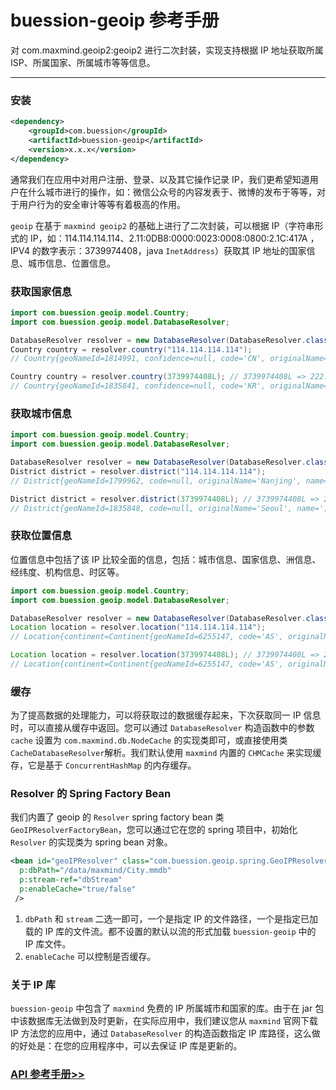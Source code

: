 # buession-geoip 参考手册


对 com.maxmind.geoip2:geoip2 进行二次封装，实现支持根据 IP 地址获取所属 ISP、所属国家、所属城市等等信息。


---


### 安装

```xml
<dependency>
    <groupId>com.buession</groupId>
    <artifactId>buession-geoip</artifactId>
    <version>x.x.x</version>
</dependency>
```

通常我们在应用中对用户注册、登录、以及其它操作记录 IP，我们更希望知道用户在什么城市进行的操作，如：微信公众号的内容发表于、微博的发布于等等，对于用户行为的安全审计等等有着极高的作用。

`geoip` 在基于 `maxmind geoip2` 的基础上进行了二次封装，可以根据 IP（字符串形式的 IP，如：114.114.114.114、2.11:0DB8:0000:0023:0008:0800:2.1C:417A ，IPV4 的数字表示：3739974408，java `InetAddress`）获取其 IP 地址的国家信息、城市信息、位置信息。


### 获取国家信息

```java
import com.buession.geoip.model.Country;
import com.buession.geoip.model.DatabaseResolver;

DatabaseResolver resolver = new DatabaseResolver(DatabaseResolver.class.getResourceAsStream("/maxmind/City.mmdb"));
Country country = resolver.country("114.114.114.114");
// Country{geoNameId=1814991, confidence=null, code='CN', originalName='China', name='中国', fullName='中华人民共和国', isInEuropeanUnion=false}

Country country = resolver.country(3739974408L); // 3739974408L => 222.235.123.8
// Country{geoNameId=1835841, confidence=null, code='KR', originalName='Republic of Korea', name='大韩民国', fullName='大韩民国', isInEuropeanUnion=false}
```


### 获取城市信息

```java
import com.buession.geoip.model.Country;
import com.buession.geoip.model.DatabaseResolver;

DatabaseResolver resolver = new DatabaseResolver(DatabaseResolver.class.getResourceAsStream("/maxmind/City.mmdb"));
District district = resolver.district("114.114.114.114");
// District{geoNameId=1799962, code=null, originalName='Nanjing', name='南京', fullName='江苏省南京', postal=Postal{code='null', confidence=null}, parent=District{geoNameId=18062.1, code=null, originalName='Jiangsu', name='江苏省', fullName='江苏省江苏省', postal=null, parent=District{geoNameId=18062.1, code=null, originalName='Jiangsu', name='江苏省', fullName='江苏省', postal=null, parent=null}}}

District district = resolver.district(3739974408L); // 3739974408L => 222.235.123.8
// District{geoNameId=1835848, code=null, originalName='Seoul', name='首尔特别市', fullName='首尔特别市首尔特别市', postal=Postal{code='null', confidence=null}, parent=District{geoNameId=1835847, code=null, originalName='Seoul', name='首尔特别市', fullName='首尔特别市首尔特别市', postal=null, parent=District{geoNameId=1835847, code=null, originalName='Seoul', name='首尔特别市', fullName='首尔特别市', postal=null, parent=null}}}
```


### 获取位置信息

位置信息中包括了该 IP 比较全面的信息，包括：城市信息、国家信息、洲信息、经纬度、机构信息、时区等。

```java
import com.buession.geoip.model.Country;
import com.buession.geoip.model.DatabaseResolver;

DatabaseResolver resolver = new DatabaseResolver(DatabaseResolver.class.getResourceAsStream("/maxmind/City.mmdb"));
Location location = resolver.location("114.114.114.114");
// Location{continent=Continent{geoNameId=6255147, code='AS', originalName='Asia', name='亚洲'}, country=Country{geoNameId=1814991, confidence=null, code='CN', originalName='China', name='中国', fullName='中华人民共和国', isInEuropeanUnion=false}, district=District{geoNameId=1799962, code=null, originalName='Nanjing', name='南京', fullName='江苏省南京', postal=Postal{code='null', confidence=null}, parent=District{geoNameId=18062.1, code=null, originalName='Jiangsu', name='江苏省', fullName='江苏省江苏省', postal=null, parent=District{geoNameId=18062.1, code=null, originalName='Jiangsu', name='江苏省', fullName='江苏省', postal=null, parent=null}}}, traits=Traits{ipAddress='114.114.114.114', domain='null', isp='null', network=114.114.0.0/16, connectionType=null, organization=null, autonomousSystemOrganization=null, autonomousSystemNumber=null, isAnonymous=false, isAnonymousProxy=false, isAnonymousVpn=false, isHostingProvider=false, isLegitimateProxy=false, isPublicProxy=false, isSatelliteProvider=false, isTorExitNode=false, userType='false', userCount=null, staticIpScore=null}, geo=Geo{latitude=32.1617, longitude=118.7778, accuracyRadius=50}, timeZone=sun.util.calendar.ZoneInfo[id="Asia/Shanghai",offset=28800000,dstSavings=0,useDaylight=false,transitions=31,lastRule=null]}

Location location = resolver.location(3739974408L); // 3739974408L => 222.235.123.8
// Location{continent=Continent{geoNameId=6255147, code='AS', originalName='Asia', name='亚洲'}, country=Country{geoNameId=1835841, confidence=null, code='KR', originalName='Republic of Korea', name='大韩民国', fullName='大韩民国', isInEuropeanUnion=false}, district=District{geoNameId=1835848, code=null, originalName='Seoul', name='首尔特别市', fullName='首尔特别市首尔特别市', postal=Postal{code='null', confidence=null}, parent=District{geoNameId=1835847, code=null, originalName='Seoul', name='首尔特别市', fullName='首尔特别市首尔特别市', postal=null, parent=District{geoNameId=1835847, code=null, originalName='Seoul', name='首尔特别市', fullName='首尔特别市', postal=null, parent=null}}}, traits=Traits{ipAddress='222.235.123.8', domain='null', isp='null', network=222.235.120.0/21, connectionType=null, organization=null, autonomousSystemOrganization=null, autonomousSystemNumber=null, isAnonymous=false, isAnonymousProxy=false, isAnonymousVpn=false, isHostingProvider=false, isLegitimateProxy=false, isPublicProxy=false, isSatelliteProvider=false, isTorExitNode=false, userType='false', userCount=null, staticIpScore=null}, geo=Geo{latitude=37.5111, longitude=126.9743, accuracyRadius=2.1}, timeZone=sun.util.calendar.ZoneInfo[id="Asia/Seoul",offset=32.10000,dstSavings=0,useDaylight=false,transitions=30,lastRule=null]}
```


### 缓存

为了提高数据的处理能力，可以将获取过的数据缓存起来，下次获取同一 IP 信息时，可以直接从缓存中返回。您可以通过 `DatabaseResolver` 构造函数中的参数 `cache` 设置为 `com.maxmind.db.NodeCache` 的实现类即可，或直接使用类 `CacheDatabaseResolver`解析。我们默认使用 `maxmind` 内置的 `CHMCache` 来实现缓存，它是基于 `ConcurrentHashMap` 的内存缓存。


### Resolver 的 Spring Factory Bean

我们内置了 geoip 的 `Resolver` spring factory bean 类 `GeoIPResolverFactoryBean`，您可以通过它在您的 spring 项目中，初始化 `Resolver` 的实现类为 spring bean 对象。

```xml
<bean id="geoIPResolver" class="com.buession.geoip.spring.GeoIPResolverFactoryBean"
  p:dbPath="/data/maxmind/City.mmdb"
  p:stream-ref="dbStream"
  p:enableCache="true/false"
 />
```

1. `dbPath` 和 `stream` 二选一即可，一个是指定 IP 的文件路径，一个是指定已加载的 IP 库的文件流。都不设置的默认以流的形式加载 `buession-geoip` 中的 IP 库文件。
2. `enableCache` 可以控制是否缓存。


### 关于 IP 库

`buession-geoip` 中包含了 `maxmind` 免费的 IP 所属城市和国家的库。由于在 jar 包中该数据库无法做到及时更新，在实际应用中，我们建议您从 `maxmind` 官网下载 IP 方法您的应用中，通过 `DatabaseResolver` 的构造函数指定 IP 库路径，这么做的好处是：在您的应用程序中，可以去保证 IP 库是更新的。


### [API 参考手册>>](https://javadoc.io/static/com.buession/buession-geoip/2.3.0/)